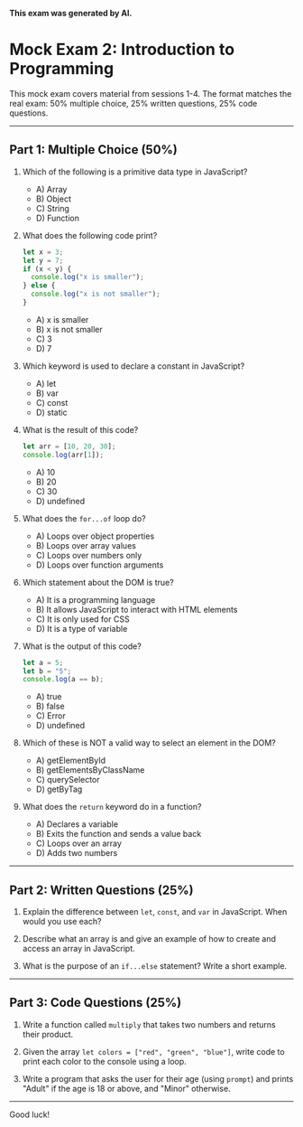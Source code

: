 <!-- filepath: Exam/mock-exam2.md -->

**This exam was generated by AI.**

# Mock Exam 2: Introduction to Programming

This mock exam covers material from sessions 1-4. The format matches the real exam: 50% multiple choice, 25% written questions, 25% code questions.

---

## Part 1: Multiple Choice (50%)

1. Which of the following is a primitive data type in JavaScript?
    - A) Array
    - B) Object
    - C) String
    - D) Function

2. What does the following code print?
    ```js
    let x = 3;
    let y = 7;
    if (x < y) {
      console.log("x is smaller");
    } else {
      console.log("x is not smaller");
    }
    ```
    - A) x is smaller
    - B) x is not smaller
    - C) 3
    - D) 7

3. Which keyword is used to declare a constant in JavaScript?
    - A) let
    - B) var
    - C) const
    - D) static

4. What is the result of this code?
    ```js
    let arr = [10, 20, 30];
    console.log(arr[1]);
    ```
    - A) 10
    - B) 20
    - C) 30
    - D) undefined

5. What does the `for...of` loop do?
    - A) Loops over object properties
    - B) Loops over array values
    - C) Loops over numbers only
    - D) Loops over function arguments

6. Which statement about the DOM is true?
    - A) It is a programming language
    - B) It allows JavaScript to interact with HTML elements
    - C) It is only used for CSS
    - D) It is a type of variable

7. What is the output of this code?
    ```js
    let a = 5;
    let b = "5";
    console.log(a == b);
    ```
    - A) true
    - B) false
    - C) Error
    - D) undefined

8. Which of these is NOT a valid way to select an element in the DOM?
    - A) getElementById
    - B) getElementsByClassName
    - C) querySelector
    - D) getByTag

9. What does the `return` keyword do in a function?
    - A) Declares a variable
    - B) Exits the function and sends a value back
    - C) Loops over an array
    - D) Adds two numbers

---

## Part 2: Written Questions (25%)

1. Explain the difference between `let`, `const`, and `var` in JavaScript. When would you use each?

2. Describe what an array is and give an example of how to create and access an array in JavaScript.

3. What is the purpose of an `if...else` statement? Write a short example.

---

## Part 3: Code Questions (25%)

1. Write a function called `multiply` that takes two numbers and returns their product.

2. Given the array `let colors = ["red", "green", "blue"]`, write code to print each color to the console using a loop.

3. Write a program that asks the user for their age (using `prompt`) and prints "Adult" if the age is 18 or above, and "Minor" otherwise.

---

Good luck!
